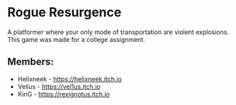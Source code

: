 # Rogue Resurgence
A platformer where your only mode of transportation are violent explosions.
This game was made for a college assignment.

## Members:
- Helixneek - https://helixneek.itch.io
- Velius - https://vel1us.itch.io
- KinG - https://rexignotus.itch.io
